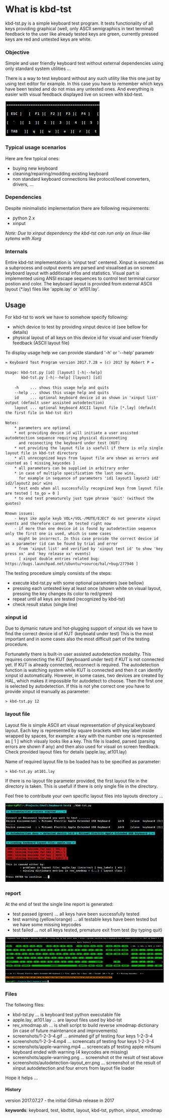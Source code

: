 # What is kbd-tst
kbd-tst.py is a simple keyboard test program. It tests functionality of all keys providing graphical (well, only ASCII
semigraphics in text terminal) feedback to the user like already tested keys are green, currently pressed keys are 
red and untested keys are white. 
 
### Objective
Simple and user friendly keyboard test without external dependencies using only standard system utilities ...

There is a way to test keyboard without any such utility like this one just by using text editor for example. In this case
you have to remember which keys have been tested and do not miss any untested ones. And everything is easier with visual 
feedback displayed live on screen with kbd-test.

![1-2-3-4 keys tested](https://github.com/blue-sky-r/keyboard-test/blob/master/screenshots/1-2-3-4.gif)

### Typical usage scenarios
Here are few typical ones:
- buying new keyboard
- cleaning/repairing/modding existing keyboard
- non standard keyboard connections like protocol/level converters, drivers, ...

### Dependencies
Despite minimalistic implementation there are following requirements:
- python 2.x
- xinput

_Note: Due to xinput dependency the kbd-tst can run only on linux-like sytems with Xorg_

### Internals
Entire kbd-tst implementation is 'xinput test' centered. Xinput is executed as a subprocess and output events are
parsed and visualised as on screen keyboard layout with additional infos and statistics. Visual part is implemented
using ANSI escape sequences to control text terminal cursor postion and color. The keyboard layout is provided from
external ASCII layout (*.lay) files like 'apple.lay' or 'at101.lay'.  

## Usage
For kbd-tst to work we have to somehow specify following:
- which device to test by providing xinput device id (see bellow for details)
- physical layout of all keys on this device id for visual and user friendly feedback (ASCII layout file)

To display usage help we can provide standard '-h' or '--help' parametr

    = Keyboard Test Program version 2017.7.28 = (c) 2017 by Robert P =

    Usage: kbd-tst.py [id] [layout] [-h|--help]
           kbd-tst.py [-h|--help] [layout] [id]
    
        -h     ... shows this usage help and quits
        --help ... shows this usage help and quits
        id     ... optional keyboard device id as shown in 'xinput list' output (default user assisted autodetection)
        layout ... optional keyboard ASCII layout file [*.lay] (default the first file in kbd-tst dir)
    
    Notes:
        * parameters are optional
        * not providing device id will initiate a user assisted autodetection sequence requiring physical disconneting
          and reconecting the keyboard under test (KUT)
        * not providing the layout file is usefull if there is only single layout file in kbd-tst directory
        * all unrecognized keys from layout file are shown as errors and counted as [ missing_keycodes ]
        * all parameters can be supplied in arbitrary order
        * in case of multiple specification the last one wins,
          for example in sequence of parameters 'id1 layout1 layout2 id2' id2/layout2 pair wins
        * test ends when all successfully recognized keys from layout file are tested [ to_go = 0 ]
        * to end test prematurely just type phrase 'quit' (without the quotes)
    
    Known issues:
        - keys ike apple keyb VOL+/VOL-/MUTE/EJECT do not generate xinput events and therefore cannot be tested right now
        - if more than one device id is found by autodetection sequence only the first one is used, which is some cases
          might be incorrect. In this case provide the correct device id as a parameter (id can be found by trial and error
          from 'xinput list' and verified by 'xinput test id' to show 'key press xx' and 'key release xx' events)
          [ xinput double entries related bug: https://bugs.launchpad.net/ubuntu/+source/hal/+bug/277946 ]

The testing procedure simply consists of the steps:
- execute kbd-tst.py with some optional parameters (see bellow)
- pressing each untested key at least once (shown white on visual layout, pressing the key changes its color to red/green)
- repeat until all keys are tested (recognized by kbd-tst)
- check result status (single line)

### xinput id
Due to dymanic nature and hot-plugging support of xinput ids we have to find the correct device id of KUT (keyboatd under test) 
This is the most important and in some cases also the most difficult part of the testing procedure.

Fortunatelly there is built-in user assisted autodetection modality. This requires connecting the KUT (keyboaard under test) if KUT 
is not connected yet. If KUT is already connected, reconnect is required. The autodetection function is watching system while
KUT is connected and then it can identify xinput id automatically. However, in some cases, two devices are created by HAL,
which makes it impossible for autodetect to choose. Then the first one is selected by autodetection. If this is not yhe correct
one you have to provide xinput id manually as parameter:

    > kbd-tst.py 12
    
### layout file
Layout file is simple ASCII art visual representation of physical keyboard layout. Each key is represented by square brackets
with key label inside wrapped by spaces, for example: a key with the number one is represented as [ 1 ] which visualy looks like a key.
This file is loaded, parsed (parsing errors are shown if any) and then also used for visual on screen feedback. Check provided
layout files for details (apple.lay, at101.lay)

Name of required layout file to be loaded has to be specified as parameter:

    > kbd-tst.py at101.lay
    
If there is no layout file parameter provided, the first layout file in the directory is taken. This is usefull if there is only
single file in the directory. 

Feel free to contribute your own specific layout files into layouts directory ...

![xinput id autodetection and missing keycode in rev_xmodmap](https://github.com/blue-sky-r/keyboard-test/blob/master/screenshots/autodetection-layour_err.png)

### report
At the end of test the single line report is generated:
- test passed (green) ... all keys have been successfully tested
- test warning (yellow/orange) ... all testable keys have been tested but we have some missing keycodes 
- test failed ... not all keys tested, premature exit from test (by typing quit)

![apple test ended with warning](https://github.com/blue-sky-r/keyboard-test/blob/master/screenshots/apple-warning.png)

### Files
The follwoing files:
- kbd-tst.py ... is keyboard test python executable file
- apple.lay, at101.lay ... are layout files used by kbd-tst
- rev_xmodmap.sh ... is shell script to build reverse xmodmap dictionary (in case of future maintenance and improvements)
- screenshots/1-2-3-4.gif ... animated gif pf testing four keys 1-2-3-4
- screenshots/1-2-3-4.mp4 ... screencats pf testing four keys 1-2-3-4
- screenshots/apple-warning.mp4 ... screencats pf testing apple mitsumi keyboard ended with warning (4 keycodes are missing)
- screenshots/apple-warning.png ... screenshot ot the result of test above
- screenshots/autodetection-layout_err.png ... screenshot ot the result of xinput autodetection and four errors from layout file loader

Hope it helps ...

#### History
 version 2017.07.27 - the initial GitHub release in 2017

**keywords**: keyboard, test, kbdtst, layout, kbd-tst, python, xinput, xmodmap
